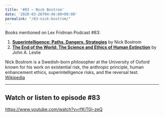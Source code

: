 ```yaml
---
title: '#83 – Nick Bostrom'
date: '2020-03-26T04:46:00+00:00'
permalink: "/83-nick-bostrom/"
---
```


Books mentioned on Lex Fridman Podcast #83:

1. <b><a href="https://amzn.to/3XrTELW" target="_blank" rel="sponsored noopener noreferrer">Superintelligence: Paths, Dangers, Strategies</a></b> by Nick Bostrom
2. <b><a href="https://amzn.to/3GBpXlu" target="_blank" rel="sponsored noopener noreferrer">The End of the World: The Science and Ethics of Human Extinction</a></b> by John A. Leslie

<!--more-->

Nick Bostrom is a Swedish-born philosopher at the University of Oxford known for his work on existential risk, the anthropic principle, human enhancement ethics, superintelligence risks, and the reversal test. <a href="https://en.wikipedia.org/wiki/Nick_Bostrom" target="_blank">Wikipedia</a>

- - - - - -

## Watch or listen to episode #83

<https://www.youtube.com/watch?v=rfKiTGj-zeQ>